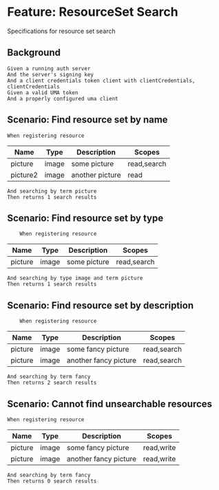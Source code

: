 # Feature: ResourceSet Search

Specifications for resource set search

## Background

    Given a running auth server
    And the server's signing key
    And a client credentials token client with clientCredentials, clientCredentials
    Given a valid UMA token
    And a properly configured uma client

## Scenario: Find resource set by name

    When registering resource
   | Name     | Type  | Description     | Scopes      |
   |---|---|---|---|
   | picture  | image | some picture    | read,search |
   | picture2 | image | another picture | read        |

    And searching by term picture
    Then returns 1 search results

## Scenario: Find resource set by type

        When registering resource

   | Name     | Type  | Description     | Scopes      |
   |---|---|---|---|
   | picture  | image | some picture    | read,search |

    And searching by type image and term picture
    Then returns 1 search results

## Scenario: Find resource set by description

        When registering resource

   | Name    | Type  | Description           | Scopes      |
   |---|---|---|---|
   | picture | image | some fancy picture    | read,search |
   | picture | image | another fancy picture | read,search |

    And searching by term fancy
    Then returns 2 search results

## Scenario: Cannot find unsearchable resources

    When registering resource

   | Name    | Type  | Description           | Scopes     |
   |---|---|---|---|
   | picture | image | some fancy picture    | read,write |
   | picture | image | another fancy picture | read,write |

    And searching by term fancy
    Then returns 0 search results
